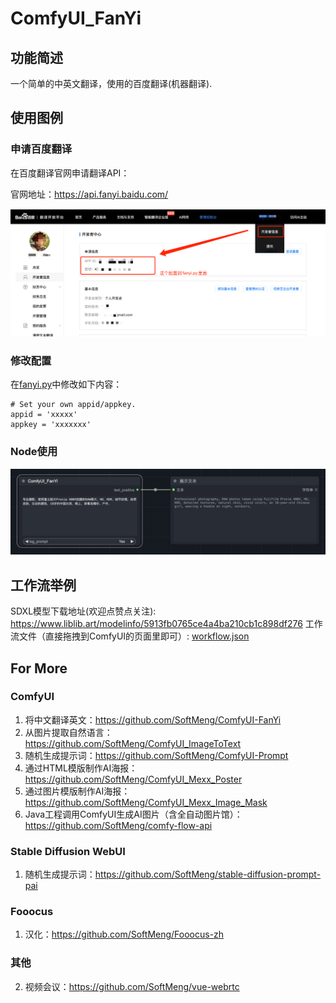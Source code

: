 # ComfyUI_FanYi

## 功能简述

一个简单的中英文翻译，使用的百度翻译(机器翻译).

## 使用图例

### 申请百度翻译

在百度翻译官网申请翻译API：

官网地址：https://api.fanyi.baidu.com/

![fanyi2.png](image%2Ffanyi2.png)

### 修改配置

在[fanyi.py](fanyi.py)中修改如下内容：

```shell
# Set your own appid/appkey.
appid = 'xxxxx'
appkey = 'xxxxxxx'
```

### Node使用

![demo.png](image%2Fdemo.png)

## 工作流举例

SDXL模型下载地址(欢迎点赞点关注): https://www.liblib.art/modelinfo/5913fb0765ce4a4ba210cb1c898df276
工作流文件（直接拖拽到ComfyUI的页面里即可）: [workflow.json](workflow.json)


## For More

### ComfyUI
1. 将中文翻译英文：https://github.com/SoftMeng/ComfyUI-FanYi
2. 从图片提取自然语言：https://github.com/SoftMeng/ComfyUI_ImageToText
3. 随机生成提示词：https://github.com/SoftMeng/ComfyUI-Prompt
4. 通过HTML模版制作AI海报：https://github.com/SoftMeng/ComfyUI_Mexx_Poster
5. 通过图片模版制作AI海报：https://github.com/SoftMeng/ComfyUI_Mexx_Image_Mask
6. Java工程调用ComfyUI生成AI图片（含全自动图片馆）：https://github.com/SoftMeng/comfy-flow-api
### Stable Diffusion WebUI
1. 随机生成提示词：https://github.com/SoftMeng/stable-diffusion-prompt-pai
### Fooocus
1. 汉化：https://github.com/SoftMeng/Fooocus-zh
### 其他
2. 视频会议：https://github.com/SoftMeng/vue-webrtc